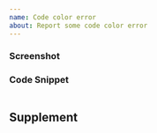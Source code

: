 ```yaml
---
name: Code color error
about: Report some code color error
---
```


<!-- It is strongly recommended to upgrade Eva Theme to the latest version first and then see if the problem persists. -->

### Screenshot
<!-- Cut the error screenshot here. -->

### Code Snippet
<!-- Cut the error code snippet below, please note what the programming language is. -->

```

```

## Supplement
<!-- more description ? -->